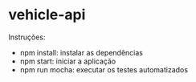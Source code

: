 # vehicle-api

Instruções:
- npm install: instalar as dependências
- npm start: iniciar a aplicação
- npm run mocha: executar os testes automatizados